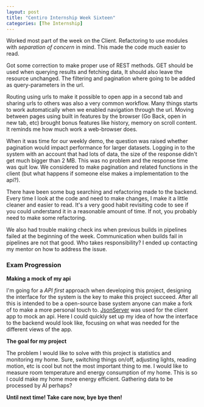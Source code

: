 ```yaml
---
layout: post
title: "Centiro Internship Week Sixteen"
categories: [The Internship]
---
```


Worked most part of the week on the Client. Refactoring to use modules with _separation of concern_ in mind. This made the code much easier to read.

Got some correction to make proper use of REST methods. GET should be used when querying results and fetching data, It should also leave the resource unchanged.
The filtering and pagination where going to be added as query-parameters in the url.

Routing using urls to make it possible to open app in a second tab and sharing urls to others was also a very common workflow.
Many things starts to work automatically when we enabled navigation through the url. Moving between pages using built in features by the browser (Go Back, open in new tab, etc) brought bonus features like history, memory on scroll content. It reminds me how much work a web-browser does.

When it was time for our weekly demo, the question was raised whether pagination would impact performance for larger datasets. Logging in to the system with an account that had lots of data, the size of the response didn't get much bigger than 2 MB. This was no problem and the response time was quit low. We considered to make pagination and related functions in the client (but what happens if someone else makes a implementation to the api?).

There have been some bug searching and refactoring made to the backend.
Every time I look at the code and need to make changes, I make it a little cleaner and easier to read. It's a very good habit revisiting code to see if you could understand it in a reasonable amount of time. If not, you probably need to make some refactoring.

We also had trouble making check ins when previous builds in pipelines failed at the beginning of the week.
Communication when builds fail in pipelines are not that good. Who takes responsibility? I ended up contacting my mentor on how to address the issue.

### Exam Progression

**Making a mock of my api**

I'm going for a _API first_ approach when developing this project, designing the interface for the system is the key to make this project succeed.
After all this is intended to be a open-source base system anyone can make a fork of to make a more personal touch to. [JsonServer](https://www.npmjs.com/package/jsonserver) was used for the client app to mock an api. Here I could quickly set up my idea of how the interface to the backend would look like, focusing on what was needed for the different views of the app.

**The goal for my project**

The problem I would like to solve with this project is statistics and monitoring my home. Sure, switching things on/off, adjusting lights, reading motion, etc is cool but not the most important thing to me. I would like to measure room temperature and energy consumption of my home. This is so I could make my home more energy efficient. Gathering data to be processed by AI perhaps?

**Until next time! Take care now, bye bye then!**
